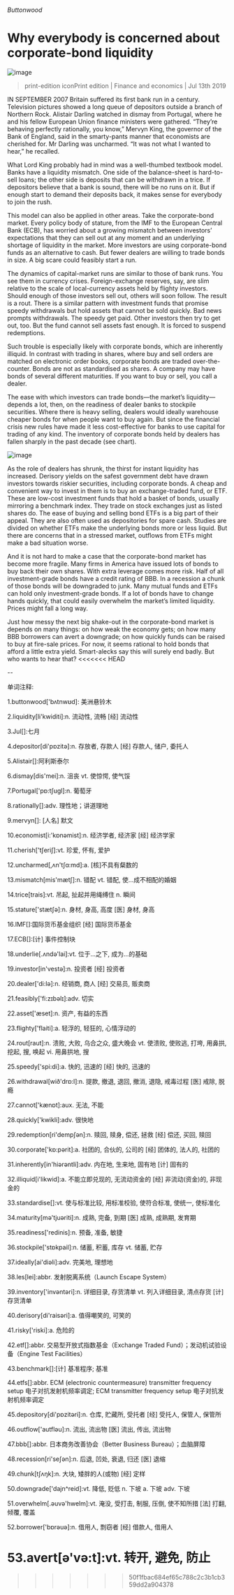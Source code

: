 ###### Buttonwood
# Why everybody is concerned about corporate-bond liquidity 
![image](images/20190713_FND002.jpg) 
> print-edition iconPrint edition | Finance and economics | Jul 13th 2019 
IN SEPTEMBER 2007 Britain suffered its first bank run in a century. Television pictures showed a long queue of depositors outside a branch of Northern Rock. Alistair Darling watched in dismay from Portugal, where he and his fellow European Union finance ministers were gathered. “They’re behaving perfectly rationally, you know,” Mervyn King, the governor of the Bank of England, said in the smarty-pants manner that economists are cherished for. Mr Darling was uncharmed. “It was not what I wanted to hear,” he recalled. 
What Lord King probably had in mind was a well-thumbed textbook model. Banks have a liquidity mismatch. One side of the balance-sheet is hard-to-sell loans; the other side is deposits that can be withdrawn in a trice. If depositors believe that a bank is sound, there will be no runs on it. But if enough start to demand their deposits back, it makes sense for everybody to join the rush. 
This model can also be applied in other areas. Take the corporate-bond market. Every policy body of stature, from the IMF to the European Central Bank (ECB), has worried about a growing mismatch between investors’ expectations that they can sell out at any moment and an underlying shortage of liquidity in the market. More investors are using corporate-bond funds as an alternative to cash. But fewer dealers are willing to trade bonds in size. A big scare could feasibly start a run. 
The dynamics of capital-market runs are similar to those of bank runs. You see them in currency crises. Foreign-exchange reserves, say, are slim relative to the scale of local-currency assets held by flighty investors. Should enough of those investors sell out, others will soon follow. The result is a rout. There is a similar pattern with investment funds that promise speedy withdrawals but hold assets that cannot be sold quickly. Bad news prompts withdrawals. The speedy get paid. Other investors then try to get out, too. But the fund cannot sell assets fast enough. It is forced to suspend redemptions. 
Such trouble is especially likely with corporate bonds, which are inherently illiquid. In contrast with trading in shares, where buy and sell orders are matched on electronic order books, corporate bonds are traded over-the-counter. Bonds are not as standardised as shares. A company may have bonds of several different maturities. If you want to buy or sell, you call a dealer. 
The ease with which investors can trade bonds—the market’s liquidity—depends a lot, then, on the readiness of dealer banks to stockpile securities. Where there is heavy selling, dealers would ideally warehouse cheaper bonds for when people want to buy again. But since the financial crisis new rules have made it less cost-effective for banks to use capital for trading of any kind. The inventory of corporate bonds held by dealers has fallen sharply in the past decade (see chart). 
![image](images/20190713_FNC394.png) 
As the role of dealers has shrunk, the thirst for instant liquidity has increased. Derisory yields on the safest government debt have drawn investors towards riskier securities, including corporate bonds. A cheap and convenient way to invest in them is to buy an exchange-traded fund, or ETF. These are low-cost investment funds that hold a basket of bonds, usually mirroring a benchmark index. They trade on stock exchanges just as listed shares do. The ease of buying and selling bond ETFs is a big part of their appeal. They are also often used as depositories for spare cash. Studies are divided on whether ETFs make the underlying bonds more or less liquid. But there are concerns that in a stressed market, outflows from ETFs might make a bad situation worse. 
And it is not hard to make a case that the corporate-bond market has become more fragile. Many firms in America have issued lots of bonds to buy back their own shares. With extra leverage comes more risk. Half of all investment-grade bonds have a credit rating of BBB. In a recession a chunk of those bonds will be downgraded to junk. Many mutual funds and ETFs can hold only investment-grade bonds. If a lot of bonds have to change hands quickly, that could easily overwhelm the market’s limited liquidity. Prices might fall a long way. 
Just how messy the next big shake-out in the corporate-bond market is depends on many things: on how weak the economy gets; on how many BBB borrowers can avert a downgrade; on how quickly funds can be raised to buy at fire-sale prices. For now, it seems rational to hold bonds that afford a little extra yield. Smart-alecks say this will surely end badly. But who wants to hear that? 
<<<<<<< HEAD
-- 
 单词注释:
1.buttonwood['bʌtnwʊd]: 美洲悬铃木 
2.liquidity[li'kwiditi]:n. 流动性, 流畅 [经] 流动性 
3.Jul[]:七月 
4.depositor[di'pɒzitә]:n. 存放者, 存款人 [经] 存款人, 储户, 委托人 
5.Alistair[]:阿利斯泰尔 
6.dismay[dis'mei]:n. 沮丧 vt. 使惊愕, 使气馁 
7.Portugal['pɒ:tʃugl]:n. 葡萄牙 
8.rationally[]:adv. 理性地；讲道理地 
9.mervyn[]: [人名] 默文 
10.economist[i:'kɒnәmist]:n. 经济学者, 经济家 [经] 经济学家 
11.cherish['tʃeriʃ]:vt. 珍爱, 怀有, 爱护 
12.uncharmed[,ʌn'tʃɑ:md]:a. [核]不具有粲数的 
13.mismatch[mis'mætʃ]:n. 错配 vt. 错配, 使...成不相配的婚姻 
14.trice[trais]:vt. 吊起, 扯起并用绳缚住 n. 瞬间 
15.stature['stætʃә]:n. 身材, 身高, 高度 [医] 身材, 身高 
16.IMF[]:国际货币基金组织 [经] 国际货币基金 
17.ECB[]:[计] 事件控制块 
18.underlie[.ʌndә'lai]:vt. 位于...之下, 成为...的基础 
19.investor[in'vestә]:n. 投资者 [经] 投资者 
20.dealer['di:lә]:n. 经销商, 商人 [经] 交易员, 贩卖商 
21.feasibly['fi:zɪbəlɪ]:adv. 切实 
22.asset['æset]:n. 资产, 有益的东西 
23.flighty['flaiti]:a. 轻浮的, 轻狂的, 心情浮动的 
24.rout[raut]:n. 溃败, 大败, 乌合之众, 盛大晚会 vt. 使溃败, 使败逃, 打垮, 用鼻拱, 挖起, 搜, 唤起 vi. 用鼻拱地, 搜 
25.speedy['spi:di]:a. 快的, 迅速的 [经] 快的, 迅速的 
26.withdrawal[wið'drɒ:l]:n. 提款, 撤退, 退回, 撤消, 退隐, 戒毒过程 [医] 戒除, 脱瘾 
27.cannot['kænɒt]:aux. 无法, 不能 
28.quickly['kwikli]:adv. 很快地 
29.redemption[ri'dempʃәn]:n. 赎回, 赎身, 偿还, 拯救 [经] 偿还, 买回, 赎回 
30.corporate['kɒ:pәrit]:a. 社团的, 合伙的, 公司的 [经] 团体的, 法人的, 社团的 
31.inherently[in'hiәrәntli]:adv. 内在地, 生来地, 固有地 [计] 固有的 
32.illiquid[i'likwid]:a. 不能立即兑现的, 无流动资金的 [经] 非流动(资金)的, 非现金的 
33.standardise[]:vt. 使与标准比较, 用标准校验, 使符合标准, 使统一, 使标准化 
34.maturity[mә'tjuәriti]:n. 成熟, 完备, 到期 [医] 成熟, 成熟期, 发育期 
35.readiness['redinis]:n. 预备, 准备, 敏捷 
36.stockpile['stɒkpail]:n. 储蓄, 积蓄, 库存 vt. 储蓄, 贮存 
37.ideally[ai'diәli]:adv. 完美地, 理想地 
38.les[lei]:abbr. 发射脱离系统（Launch Escape System） 
39.inventory['invәntәri]:n. 详细目录, 存货清单 vt. 列入详细目录, 清点存货 [计] 存货清单 
40.derisory[di'raisәri]:a. 值得嘲笑的, 可笑的 
41.risky['riski]:a. 危险的 
42.etf[]:abbr. 交易型开放式指数基金（Exchange Traded Fund）；发动机试验设备（Engine Test Facilities） 
43.benchmark[]:[计] 基准程序; 基准 
44.etfs[]:abbr. ECM (electronic countermeasure) transmitter frequency setup 电子对抗发射机频率调定; ECM transmitter frequency setup 电子对抗发射机频率调定 
45.depository[di'pɒzitәri]:n. 仓库, 贮藏所, 受托者 [经] 受托人, 保管人, 保管所 
46.outflow['autflәu]:n. 流出, 流出物 [医] 流出, 传出, 流出物 
47.bbb[]:abbr. 日本商务改善协会（Better Business Bureau）；血脑屏障 
48.recession[ri'seʃәn]:n. 后退, 凹处, 衰退, 归还 [医] 退缩 
49.chunk[tʃʌŋk]:n. 大块, 矮胖的人(或物) [经] 定样 
50.downgrade['dajn^reid]:vt. 降低, 贬低 n. 下坡 a. 下坡 adv. 下坡 
51.overwhelm[.әuvә'hwelm]:vt. 淹没, 受打击, 制服, 压倒, 使不知所措 [法] 打翻, 倾覆, 覆盖 
52.borrower['bɒrәuә]:n. 借用人, 剽窃者 [经] 借款人, 借用人 
53.avert[ә'vә:t]:vt. 转开, 避免, 防止 
=======
>>>>>>> 50f1fbac684ef65c788c2c3b1cb359dd2a904378
